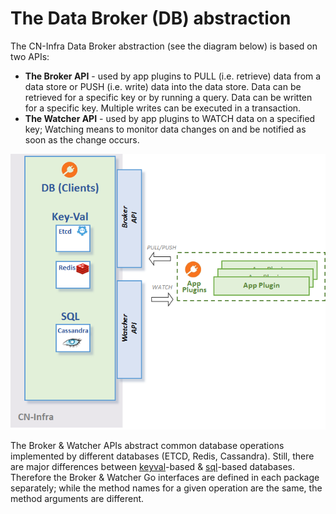 # The Data Broker (DB) abstraction
The CN-Infra Data Broker abstraction (see the diagram below) is based on
two APIs: 
* **The Broker API** - used by app plugins to PULL (i.e. retrieve) data
  from a data store or PUSH (i.e. write) data into the data store.  Data
  can be retrieved for a specific key or by running a query. Data can be 
  written for a specific key. Multiple writes can be executed in a 
  transaction.
* **The Watcher API** - used by app plugins to WATCH data on a specified 
  key; Watching means to monitor data changes on and be notified as soon 
  as the change occurs.

![db](../docs/imgs/db.png)

The Broker & Watcher APIs abstract common database operations implemented 
by different databases (ETCD, Redis, Cassandra). Still, there are major 
differences between [keyval](keyval)-based & [sql](sql)-based databases.
Therefore the Broker & Watcher Go interfaces are defined in each package 
separately; while the method names for a given operation are the same, 
the method arguments are different.

